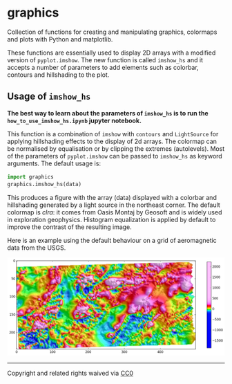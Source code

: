 # graphics

Collection of functions for creating and manipulating graphics, colormaps and plots with Python and matplotlib.

These functions are essentially used to display 2D arrays with a modified version of `pyplot.imshow`. The new function is called `imshow_hs` and it accepts a number of parameters to add elements such as colorbar, contours and hillshading to the plot.

## Usage of `imshow_hs`

**The best way to learn about the parameters of `imshow_hs` is to run the `how_to_use_imshow_hs.ipynb` jupyter notebook.**

This function is a combination of `imshow` with `contours` and `LightSource` for applying hillshading effects to the display of 2d arrays. The colormap can be normalised by equalisation or by clipping the extremes (autolevels).
Most of the parameters of `pyplot.imshow` can be passed to `imshow_hs` as keyword arguments.
The default usage is:

```python
import graphics
graphics.imshow_hs(data)
```

This produces a figure with the array (data) displayed with a colorbar and hillshading generated by a light source in the northeast corner. The default colormap is *clra*: it comes from Oasis Montaj by Geosoft and is widely used in exploration geophysics. Histogram equalization is applied by default to improve the contrast of the resulting image.

Here is an example using the default behaviour on a grid of aeromagnetic data from the USGS.

![default image](./output/mag_default.png)

---
Copyright and related rights waived via [CC0](https://creativecommons.org/publicdomain/zero/1.0/)
